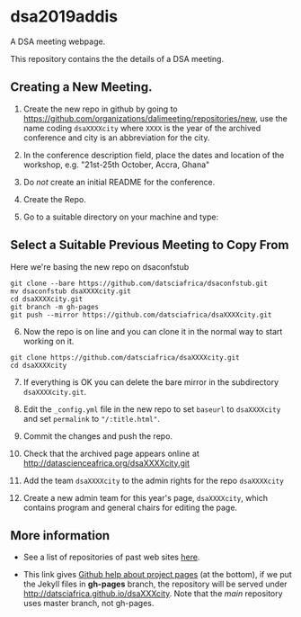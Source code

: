 # dsa2019addis

A DSA meeting webpage.

This repository contains the the details of a DSA meeting. 

## Creating a New Meeting. 

1. Create the new repo in github by going to <https://github.com/organizations/dalimeeting/repositories/new>, use the name coding `dsaXXXXcity` where `XXXX` is the year of the archived conference and city is an abbreviation for the city. 

2. In the conference description field, place the dates and location of the workshop, e.g. "21st-25th October, Accra, Ghana"

3. Do *not* create an initial README for the conference. 

4. Create the Repo.

5. Go to a suitable directory on your machine and type:

## Select a Suitable Previous Meeting to Copy From

Here we're basing the new repo on dsaconfstub

```
git clone --bare https://github.com/datsciafrica/dsaconfstub.git
mv dsaconfstub dsaXXXXcity.git
cd dsaXXXXcity.git
git branch -m gh-pages
git push --mirror https://github.com/datsciafrica/dsaXXXXcity.git
```
6. Now the repo is on line and you can clone it in the normal way to start working on it.

```
git clone https://github.com/datsciafrica/dsaXXXXcity.git
cd dsaXXXXcity
````

7. If everything is OK you can delete the bare mirror in the subdirectory ```dsaXXXXcity.git```.

8. Edit the `_config.yml` file in the new repo to set `baseurl` to `dsaXXXXcity` and set `permalink` to  `"/:title.html"`.

9. Commit the changes and push the repo.

10. Check that the archived page appears online at http://datascienceafrica.org/dsaXXXXcity.git

11. Add the team `dsaXXXXcity` to the admin rights for the repo `dsaXXXXcity`

12. Create a new admin team for this year's page, `dsaXXXXcity`, which contains program and general chairs for editing the page.

## More information

* See
  a list of repositories of past web sites [here](https://github.com/datsciafrica/).

* This link gives [Github help about project
pages](https://help.github.com/articles/user-organization-and-project-pages/)
(at the bottom), if we put the Jekyll files in **gh-pages** branch, the repository
will be served under http://datsciafrica.github.io/dsaXXXcity. Note that the *main*
repository uses master branch, not gh-pages.




